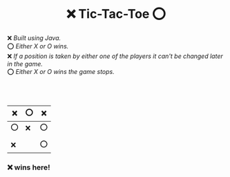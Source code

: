 <h1 align="center">❌ Tic-Tac-Toe ⭕</h1>

 ❌  <i>Built using Java.</i><br>
 ⭕  <i>Either X or O wins.</i><br>
 ❌  <i>If a position is taken by either one of the players it can't be changed later in the game. </i><br>
 ⭕  <i>Either X or O wins the game stops.</i><br>

<br>

<br> 

| ❌ | ⭕ | ❌ |
|---|---|---|
| ⭕ | ❌ | ⭕ |
|   |   |   |
| ❌ |   | ⭕ |

<h3>❌ wins here!</h3>





